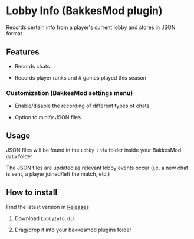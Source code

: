 # Lobby Info (BakkesMod plugin)

Records certain info from a player's current lobby and stores in JSON format

## Features

- Records chats

- Records player ranks and # games played this season

### Customization (BakkesMod settings menu)

- Enable/disable the recording of different types of chats
  
- Option to minify JSON files

## Usage

JSON files will be found in the `Lobby Info` folder inside your BakkesMod `data` folder

The JSON files are updated as relevant lobby events occur (i.e. a new chat is sent, a player joined/left the match, etc.)

## How to install

Find the latest version in [Releases](https://github.com/smallest-cock/LobbyInfo/releases)

1. Download `LobbyInfo.dll`

2. Drag/drop it into your bakkesmod plugins folder
